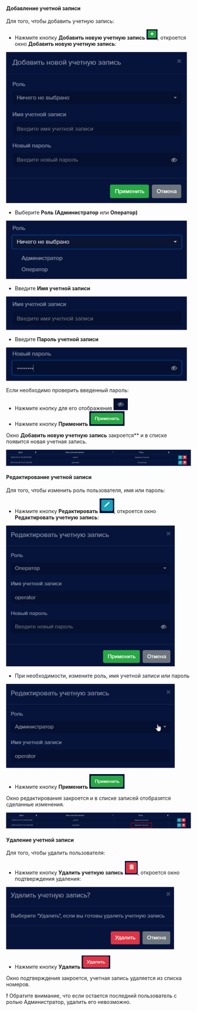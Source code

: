 
#### Добавление учетной записи
Для того, чтобы добавить учетную запись: 

- Нажмите кнопку **Добавить новую учетную запись** ![](images/Screenshot_36.png), откроется окно **Добавить новую учетную запись**:

![](images/Screenshot_37.png)

- Выберите **Роль (Администратор** или **Оператор)**

![](images/Screenshot_38.png)

- Введите **Имя учетной записи**

![](images/Screenshot_39.png)

- Введите **Пароль учетной записи**

![](images/Screenshot_40.png)

Если необходимо проверить введенный пароль:

- Нажмите кнопку для его отображения ![](images/Screenshot_41.png)
- Нажмите кнопку **Применить** ![](images/Screenshot_42.png)

Окно **Добавить новую учетную запись** закроется** и в списке появится новая учетная запись.

![](images/Screenshot_43.png)

#### Редактирование учетной записи
Для того, чтобы изменить роль пользователя, имя или пароль:

- Нажмите кнопку **Редактировать** ![](images/Screenshot_44.png), откроется окно **Редактировать учетную запись**:

![](images/Screenshot_45.png)

- При необходимости, измените роль, имя учетной записи или пароль

![](images/Screenshot_46.png)

- Нажмите кнопку **Применить** ![](images/Screenshot_42.png)

Окно редактирования закроется и в списке записей отобразятся сделанные изменения.

![](images/Screenshot_47.png)

#### Удаление учетной записи
Для того, чтобы удалить пользователя: 

- Нажмите кнопку **Удалить учетную запись** ![](images/Screenshot_48.png), откроется окно подтверждения удаления:

![](images/Screenshot_49.png)

- Нажмите кнопку **Удалить**  ![](images/Screenshot_50.png)

Окно подтверждения закроется, учетная запись удаляется из списка номеров.

**!** Обратите внимание, что если остается последний пользователь с ролью Администратор, удалить его невозможно.